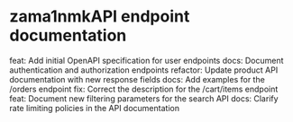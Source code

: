 # zama1nmkAPI endpoint documentation
feat: Add initial OpenAPI specification for user endpoints
docs: Document authentication and authorization endpoints
refactor: Update product API documentation with new response fields
docs: Add examples for the /orders endpoint
fix: Correct the description for the /cart/items endpoint
feat: Document new filtering parameters for the search API
docs: Clarify rate limiting policies in the API documentation

